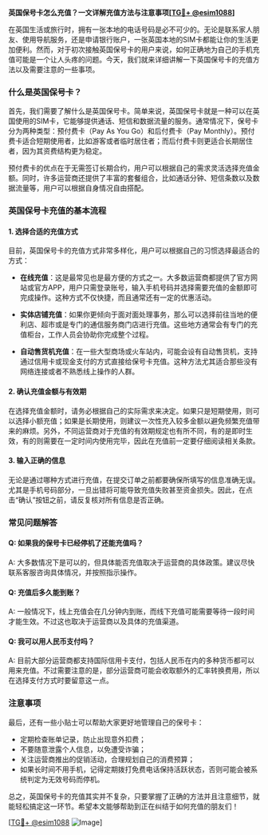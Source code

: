 **英国保号卡怎么充值？一文详解充值方法与注意事项[[TG💪+ @esim1088](https://t.me/s/esim1088)]**

在英国生活或旅行时，拥有一张本地的电话号码是必不可少的。无论是联系家人朋友、使用导航服务，还是申请银行账户，一张英国本地的SIM卡都能让你的生活更加便利。然而，对于初次接触英国保号卡的用户来说，如何正确地为自己的手机充值可能是一个让人头疼的问题。今天，我们就来详细讲解一下英国保号卡的充值方法以及需要注意的一些事项。

### 什么是英国保号卡？

首先，我们需要了解什么是英国保号卡。简单来说，英国保号卡就是一种可以在英国使用的SIM卡，它能够提供通话、短信和数据流量的服务。通常情况下，保号卡分为两种类型：预付费卡（Pay As You Go）和后付费卡（Pay Monthly）。预付费卡适合短期使用者，比如游客或者临时居住者；而后付费卡则更适合长期居住者，因为其资费结构更为稳定。

预付费卡的优点在于无需签订长期合约，用户可以根据自己的需求灵活选择充值金额。同时，许多运营商还提供了丰富的套餐组合，比如通话分钟、短信条数以及数据流量等，用户可以根据自身情况自由搭配。

### 英国保号卡充值的基本流程

#### 1. 选择合适的充值方式

目前，英国保号卡的充值方式非常多样化，用户可以根据自己的习惯选择最适合的方式：

- **在线充值**：这是最常见也是最方便的方式之一。大多数运营商都提供了官方网站或官方APP，用户只需登录账号，输入手机号码并选择需要充值的金额即可完成操作。这种方式不仅快捷，而且通常还有一定的优惠活动。
  
- **实体店铺充值**：如果你更倾向于面对面处理事务，那么可以选择前往当地的便利店、超市或是专门的通信服务商门店进行充值。这些地方通常会有专门的充值柜台，工作人员会协助你完成整个过程。

- **自动售货机充值**：在一些大型商场或火车站内，可能会设有自动售货机，支持通过信用卡或现金支付的方式直接给保号卡充值。这种方法尤其适合那些没有网络连接或者不熟悉线上操作的人群。

#### 2. 确认充值金额与有效期

在选择充值金额时，请务必根据自己的实际需求来决定。如果只是短期使用，则可以选择小额充值；如果是长期使用，则建议一次性充入较多金额以避免频繁充值带来的麻烦。另外，不同运营商对于充值的有效期规定也有所不同，有的是即时生效，有的则需要在一定时间内使用完毕，因此在充值前一定要仔细阅读相关条款。

#### 3. 输入正确的信息

无论是通过哪种方式进行充值，在提交订单之前都要确保所填写的信息准确无误。尤其是手机号码部分，一旦出错将可能导致充值失败甚至资金损失。因此，在点击“确认”按钮之前，请反复核对所有信息是否正确。

### 常见问题解答

#### Q: 如果我的保号卡已经停机了还能充值吗？
A: 大多数情况下是可以的，但具体能否充值取决于运营商的具体政策。建议尽快联系客服咨询具体情况，并按照指示操作。

#### Q: 充值后多久能到账？
A: 一般情况下，线上充值会在几分钟内到账，而线下充值可能需要等待一段时间才能生效。不过这也取决于运营商以及具体的充值渠道。

#### Q: 我可以用人民币支付吗？
A: 目前大部分运营商都支持国际信用卡支付，包括人民币在内的多种货币都可以用来充值。不过需要注意的是，部分运营商可能会收取额外的汇率转换费用，所以在选择支付方式时要留意这一点。

### 注意事项

最后，还有一些小贴士可以帮助大家更好地管理自己的保号卡：

- 定期检查账单记录，防止出现意外扣费；
- 不要随意泄露个人信息，以免遭受诈骗；
- 关注运营商推出的促销活动，合理规划自己的消费预算；
- 如果长时间不用手机，记得定期拨打免费电话保持活跃状态，否则可能会被系统判定为无效号码而停机。

总之，英国保号卡的充值其实并不复杂，只要掌握了正确的方法并且注意细节，就能轻松搞定这一环节。希望本文能够帮助到正在纠结于如何充值的朋友们！

[[TG💪+ @esim1088](https://t.me/s/esim1088) ![Image](https://i.postimg.cc/4NQfJmqS/Snipaste-2025-05-13-00-14-12.png)]